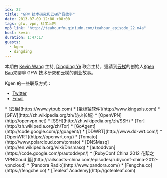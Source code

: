 ```yaml
---
idx: 22
title: "GFW 技术研究和云梯产品故事"
date: 2013-07-09 12:00 +08:00
tags: gfw, vpn, 科学上网
mp3_link: "http://teahourfm.qiniudn.com/teahour_episode_22.m4a"
host: kevin
duration: 1:47:17
guests:
  - kgen
  - dingding
---
```


本期由 [Kevin Wang](http://knwang.com) 主持, [Dingding Ye](http://yedingdng.com) 联合主持，邀请到[云梯](https://www.ytpub.com)的创始人[Kgen Bao](https://twitter.com/kgen)来聊聊 GFW 技术研究和云梯的创业故事。

Kgen 的一些联系方式：

* [Twitter](https://twitter.com/kgen)
* [Email](mailto:keengenius@gmail.com)

<section class="notes" markdown="1">
* [云梯](https://www.ytpub.com)
* [坐标轴软件](http://www.kingaxis.com)
* [GFW](http://zh.wikipedia.org/zh/防火长城)
* [OpenVPN](http://openvpn.net)
* [SSH](http://zh.wikipedia.org/zh/SSH‎)
* [Tor](http://zh.wikipedia.org/zh/Tor)
* [GoAgent](http://code.google.com/p/goagent/)
* [DDWRT](http://www.dd-wrt.com/)
* [OpenWRT](https://openwrt.org/)
* [Tomato](http://www.polarcloud.com/tomato)
* [DNSMasq](http://en.wikipedia.org/wiki/Dnsmasq)
* [autoddvpn](https://code.google.com/p/autoddvpn/)
* [RubyConf China 2012 花絮之 VPNCloud 篇](http://railscasts-china.com/episodes/rubyconf-china-2012-vpncloud)
* [Pandora Radio](http://www.pandora.com/)
* [Fengche.co](https://fengche.co)
* [Tealeaf Academy](http://gotealeaf.com)
</section>
